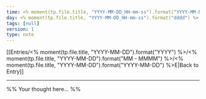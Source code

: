 ```yaml
---
time: <% moment(tp.file.title, "YYYY-MM-DD_HH-mm-ss").format("YYYY-MM-DDTHH:mm:ss") %>
day: <% moment(tp.file.title, "YYYY-MM-DD_HH-mm-ss").format("dddd") %>
tags: [null]
version: 1
type: note
---
```


[[Entries/<% moment(tp.file.title, "YYYY-MM-DD").format("YYYY") %>/<% moment(tp.file.title, "YYYY-MM-DD").format("MM - MMMM") %>/<% moment(tp.file.title, "YYYY-MM-DD").format("YYYY-MM-DD") %>E|Back to Entry]]

-----

%% Your thought here... %%
